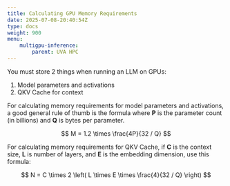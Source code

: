```yaml
---
title: Calculating GPU Memory Requirements
date: 2025-07-08-20:40:54Z
type: docs 
weight: 900
menu: 
    multigpu-inference:
        parent: UVA HPC
---
```


You must store 2 things when running an LLM on GPUs:
1. Model parameters and activations
2. QKV Cache for context 

For calculating memory requirements for model parameters and activations, a good general rule of thumb is the formula where **P** is the parameter count (in billions) and **Q** is bytes per parameter. 

$$
M = 1.2 \times \frac{4P}{32 / Q}
$$

For calculating memory requirements for QKV Cache, if **C** is the context size, **L** is number of layers, and **E** is the embedding dimension, use this formula: 

$$
N = C \times 2 \left( L \times E \times \frac{4}{32 / Q} \right)
$$
